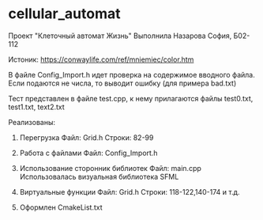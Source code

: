 # cellular_automat

Проект "Клеточный автомат Жизнь"
Выполнила Назарова София, Б02-112

Истоник: https://conwaylife.com/ref/mniemiec/color.htm

В файле Config_Import.h идет проверка на содержимое вводного файла. Если подаются не числа, то выводит ошибку (для примера bad.txt)

Тест представлен в файле test.cpp, к нему прилагаются файлы test0.txt, test1.txt, text2.txt

Реализованы:
1. Перегрузка
 Файл: Grid.h
Строки: 82-99

2. Работа с файлами
Файл: Config_Import.h

3. Использование сторонник библиотек
Файл: main.cpp
Использовалась визуальная библиотека SFML

4. Виртуальные функции
 Файл: Grid.h
Строки: 118-122,140-174 и т.д.

5. Оформлен CmakeList.txt



